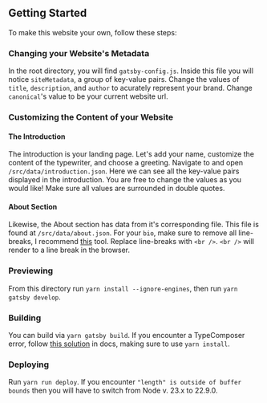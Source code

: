 ## Getting Started

To make this website your own, follow these steps:

### Changing your Website's Metadata
In the root directory, you will find `gatsby-config.js`. 
Inside this file you will notice `siteMetadata`, a group of key-value pairs.
Change the values of `title`, `description`, and `author` to acurately represent your brand. 
Change `canonical`'s value to be your current website url. 

### Customizing the Content of your Website

#### The Introduction
The introduction is your landing page. 
Let's add your name, customize the content of the typewriter, and choose a greeting.
Navigate to and open `/src/data/introduction.json`.
Here we can see all the key-value pairs displayed in the introduction.
You are free to change the values as you would like!
Make sure all values are surrounded in double quotes.

#### About Section
Likewise, the About section has data from it's corresponding file.
This file is found at `/src/data/about.json`.
For your `bio`, make sure to remove all line-breaks, I recommend [this](http://removelinebreaks.net/) tool. Replace line-breaks with `<br />`.
`<br />` will render to a line break in the browser. 

### Previewing
From this directory run `yarn install --ignore-engines`, then run `yarn gatsby develop`.

### Building
You can build via `yarn gatsby build`. If you encounter a TypeComposer error, follow [this solution](https://www.gatsbyjs.com/docs/reference/release-notes/migrating-from-v4-to-v5/#multiple-versions-of-graphql) in docs, making sure to use `yarn install`. 

### Deploying
Run `yarn run deploy`. If you encounter `"length" is outside of buffer bounds`
then you will have to switch from Node v. 23.x to 22.9.0.